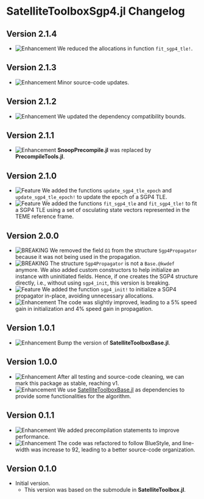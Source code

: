 SatelliteToolboxSgp4.jl Changelog
=================================

Version 2.1.4
-------------

- ![Enhancement][badge-enhancement] We reduced the allocations in function `fit_sgp4_tle!`.

Version 2.1.3
-------------

- ![Enhancement][badge-enhancement] Minor source-code updates.

Version 2.1.2
-------------

- ![Enhancement][badge-enhancement] We updated the dependency compatibility bounds.

Version 2.1.1
-------------

- ![Enhancement][badge-enhancement] **SnoopPrecompile.jl** was replaced by
  **PrecompileTools.jl**.

Version 2.1.0
-------------

- ![Feature][badge-feature] We added the functions `update_sgp4_tle_epoch` and
  `update_sgp4_tle_epoch!` to update the epoch of a SGP4 TLE.
- ![Feature][badge-feature] We added the functions `fit_sgp4_tle` and `fit_sgp4_tle!` to fit
  a SGP4 TLE using a set of osculating state vectors represented in the TEME reference
  frame.

Version 2.0.0
-------------

- ![BREAKING][badge-breaking] We removed the field `Ω1` from the structure `Sgp4Propagator`
  because it was not being used in the propagation.
- ![BREAKING][badge-breaking] The structure `Sgp4Propagator` is not a `Base.@kwdef` anymore.
  We also added custom constructors to help initialize an instance with uninitiated fields.
  Hence, if one creates the SGP4 structure directly, i.e., without using `sgp4_init`, this
  version is breaking.
- ![Feature][badge-feature] We added the function `sgp4_init!` to initialize a SGP4
  propagator in-place, avoiding unnecessary allocations.
- ![Enhancement][badge-enhancement] The code was slightly improved, leading to a 5% speed
  gain in initialization and 4% speed gain in propagation.

Version 1.0.1
-------------

- ![Enhancement][badge-enhancement] Bump the version of **SatelliteToolboxBase.jl**.

Version 1.0.0
-------------

- ![Enhancement][badge-enhancement] After all testing and source-code cleaning, we can mark
  this package as stable, reaching v1.
- ![Enhancement][badge-enhancement] We use
  [SatelliteToolboxBase.jl](https://github.com/JuliaSpace/SatelliteToolboxBase.jl) as
  dependencies to provide some functionalities for the algorithm.

Version 0.1.1
-------------

- ![Enhancement][badge-enhancement] We added precompilation statements to improve
  performance.
- ![Enhancement][badge-enhancement] The code was refactored to follow BlueStyle, and
  line-width was increase to 92, leading to a better source-code organization.

Version 0.1.0
-------------

- Initial version.
  - This version was based on the submodule in **SatelliteToolbox.jl**.

[badge-breaking]: https://img.shields.io/badge/BREAKING-red.svg
[badge-deprecation]: https://img.shields.io/badge/Deprecation-orange.svg
[badge-feature]: https://img.shields.io/badge/Feature-green.svg
[badge-enhancement]: https://img.shields.io/badge/Enhancement-blue.svg
[badge-bugfix]: https://img.shields.io/badge/Bugfix-purple.svg
[badge-info]: https://img.shields.io/badge/Info-gray.svg

